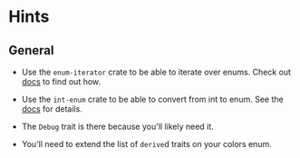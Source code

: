 # Hints

## General

- Use the `enum-iterator` crate to be able to iterate over enums. Check out [docs](https://docs.rs/enum-iterator/0.7.0/enum_iterator/) to find out how.

- Use the `int-enum` crate to be able to convert from int to enum. See the [docs](https://docs.rs/int-enum/0.4.0/int_enum/) for details.

- The `Debug` trait is there because you'll likely need it.

- You'll need to extend the list of `derive`d traits on your colors enum.
